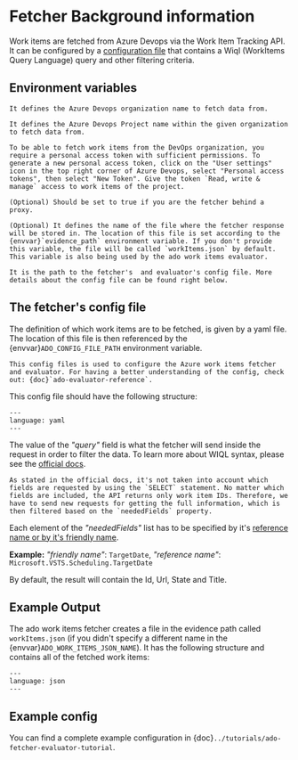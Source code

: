 <!--
SPDX-FileCopyrightText: 2024 grow platform GmbH

SPDX-License-Identifier: MIT
-->

# Fetcher Background information

Work items are fetched from Azure Devops via the Work Item Tracking API. It can be configured by a [configuration file](#the-fetchers-config-file) that contains a Wiql (WorkItems Query Language) query and other filtering criteria.

## Environment variables

```{envvar} ADO_API_ORG
It defines the Azure Devops organization name to fetch data from.
```

```{envvar} ADO_API_PROJECT
It defines the Azure Devops Project name within the given organization to fetch data from.
```

```{envvar} ADO_API_PERSONAL_ACCESS_TOKEN
To be able to fetch work items from the DevOps organization, you require a personal access token with sufficient permissions. To generate a new personal access token, click on the "User settings" icon in the top right corner of Azure Devops, select "Personal access tokens", then select "New Token". Give the token `Read, write & manage` access to work items of the project.
```

```{envvar} ADO_APPLY_PROXY_SETTINGS
(Optional) Should be set to true if you are the fetcher behind a proxy.
```

```{envvar} ADO_WORK_ITEMS_JSON_NAME
(Optional) It defines the name of the file where the fetcher response will be stored in. The location of this file is set according to the {envvar}`evidence_path` environment variable. If you don't provide this variable, the file will be called `workItems.json` by default. This variable is also being used by the ado work items evaluator.
```

```{envvar} ADO_CONFIG_FILE_PATH
It is the path to the fetcher's  and evaluator's config file. More details about the config file can be found right below.
```

## The fetcher's config file

The definition of which work items are to be fetched, is given by a yaml file.
The location of this file is then referenced by the {envvar}`ADO_CONFIG_FILE_PATH` environment variable.

```{note}
This config files is used to configure the Azure work items fetcher and evaluator. For having a better understanding of the config, check out: {doc}`ado-evaluator-reference`.
```

This config file should have the following structure:

```{literalinclude} resources/fetcher-config.yaml
---
language: yaml
---
```

The value of the _"query"_ field is what the fetcher will send inside the request in order to filter the data.
To learn more about WIQL syntax, please see the [official docs](https://docs.microsoft.com/en-us/azure/devops/boards/queries/wiql-syntax?view=azure-devops).

```{note}
As stated in the official docs, it's not taken into account which fields are requested by using the `SELECT` statement. No matter which fields are included, the API returns only work item IDs. Therefore, we have to send new requests for getting the full information, which is then filtered based on the `neededFields` property.
```

Each element of the _"neededFields"_ list has to be specified by it's [reference name or by it's friendly name](https://docs.microsoft.com/en-us/azure/devops/boards/queries/wiql-syntax?view=azure-devops#limits-on-wiql-length).

**Example:** _"friendly name"_: `TargetDate`, _"reference name"_: `Microsoft.VSTS.Scheduling.TargetDate`

By default, the result will contain the Id, Url, State and Title.

## Example Output

The ado work items fetcher creates a file in the evidence path called `workItems.json` (if you didn't specify a different name in the {envvar}`ADO_WORK_ITEMS_JSON_NAME`). It has the following structure and contains all of the fetched work items:

```{literalinclude} resources/workItems.json
---
language: json
---
```

## Example config

You can find a complete example configuration in {doc}`../tutorials/ado-fetcher-evaluator-tutorial`.
